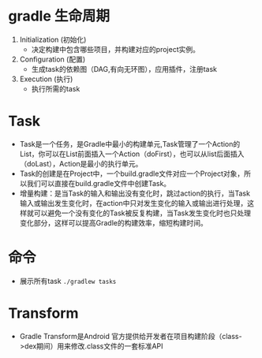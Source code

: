 # gradle 生命周期
1. Initialization (初始化)
    - 决定构建中包含哪些项目，并构建对应的project实例。
2. Configuration (配置)
    - 生成task的依赖图（DAG,有向无环图），应用插件，注册task
3. Execution (执行)
    - 执行所需的task

# Task
- Task是一个任务，是Gradle中最小的构建单元,Task管理了一个Action的List，你可以在List前面插入一个Action（doFirst），也可以从list后面插入（doLast），Action是最小的执行单元。
- Task的创建是在Project中，一个build.gradle文件对应一个Project对象，所以我们可以直接在build.gradle文件中创建Task。
- 增量构建：是当Task的输入和输出没有变化时，跳过action的执行，当Task输入或输出发生变化时，在action中只对发生变化的输入或输出进行处理，这样就可以避免一个没有变化的Task被反复构建，当Task发生变化时也只处理变化部分，这样可以提高Gradle的构建效率，缩短构建时间。


# 命令
- 展示所有task
`./gradlew tasks`

# Transform
- Gradle Transform是Android 官方提供给开发者在项目构建阶段（class->dex期间）用来修改.class文件的一套标准API